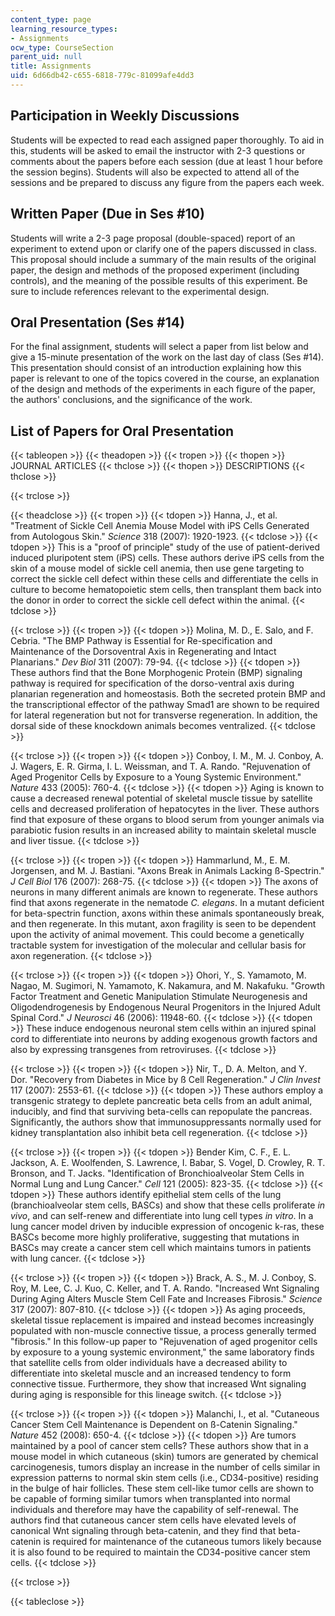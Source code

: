 ```yaml
---
content_type: page
learning_resource_types:
- Assignments
ocw_type: CourseSection
parent_uid: null
title: Assignments
uid: 6d66db42-c655-6818-779c-81099afe4dd3
---
```


Participation in Weekly Discussions
-----------------------------------

Students will be expected to read each assigned paper thoroughly. To aid in this, students will be asked to email the instructor with 2-3 questions or comments about the papers before each session (due at least 1 hour before the session begins). Students will also be expected to attend all of the sessions and be prepared to discuss any figure from the papers each week.

Written Paper (Due in Ses #10)
------------------------------

Students will write a 2-3 page proposal (double-spaced) report of an experiment to extend upon or clarify one of the papers discussed in class. This proposal should include a summary of the main results of the original paper, the design and methods of the proposed experiment (including controls), and the meaning of the possible results of this experiment. Be sure to include references relevant to the experimental design.

Oral Presentation (Ses #14)
---------------------------

For the final assignment, students will select a paper from list below and give a 15-minute presentation of the work on the last day of class (Ses #14). This presentation should consist of an introduction explaining how this paper is relevant to one of the topics covered in the course, an explanation of the design and methods of the experiments in each figure of the paper, the authors' conclusions, and the significance of the work.

List of Papers for Oral Presentation
------------------------------------

{{< tableopen >}}
{{< theadopen >}}
{{< tropen >}}
{{< thopen >}}
JOURNAL ARTICLES
{{< thclose >}}
{{< thopen >}}
DESCRIPTIONS
{{< thclose >}}

{{< trclose >}}

{{< theadclose >}}
{{< tropen >}}
{{< tdopen >}}
Hanna, J., et al. "Treatment of Sickle Cell Anemia Mouse Model with iPS Cells Generated from Autologous Skin." _Science_ 318 (2007): 1920-1923.
{{< tdclose >}}
{{< tdopen >}}
This is a "proof of principle" study of the use of patient-derived induced pluripotent stem (iPS) cells. These authors derive iPS cells from the skin of a mouse model of sickle cell anemia, then use gene targeting to correct the sickle cell defect within these cells and differentiate the cells in culture to become hematopoietic stem cells, then transplant them back into the donor in order to correct the sickle cell defect within the animal.
{{< tdclose >}}

{{< trclose >}}
{{< tropen >}}
{{< tdopen >}}
Molina, M. D., E. Salo, and F. Cebria. "The BMP Pathway is Essential for Re-specification and Maintenance of the Dorsoventral Axis in Regenerating and Intact Planarians." _Dev Biol_ 311 (2007): 79-94.
{{< tdclose >}}
{{< tdopen >}}
These authors find that the Bone Morphogenic Protein (BMP) signaling pathway is required for specification of the dorso-ventral axis during planarian regeneration and homeostasis. Both the secreted protein BMP and the transcriptional effector of the pathway Smad1 are shown to be required for lateral regeneration but not for transverse regeneration. In addition, the dorsal side of these knockdown animals becomes ventralized.
{{< tdclose >}}

{{< trclose >}}
{{< tropen >}}
{{< tdopen >}}
Conboy, I. M., M. J. Conboy, A. J. Wagers, E. R. Girma, I. L. Weissman, and T. A. Rando. "Rejuvenation of Aged Progenitor Cells by Exposure to a Young Systemic Environment." _Nature_ 433 (2005): 760-4.
{{< tdclose >}}
{{< tdopen >}}
Aging is known to cause a decreased renewal potential of skeletal muscle tissue by satellite cells and decreased proliferation of hepatocytes in the liver. These authors find that exposure of these organs to blood serum from younger animals via parabiotic fusion results in an increased ability to maintain skeletal muscle and liver tissue.
{{< tdclose >}}

{{< trclose >}}
{{< tropen >}}
{{< tdopen >}}
Hammarlund, M., E. M. Jorgensen, and M. J. Bastiani. "Axons Break in Animals Lacking ß-Spectrin." _J Cell Biol_ 176 (2007): 268-75.
{{< tdclose >}}
{{< tdopen >}}
The axons of neurons in many different animals are known to regenerate. These authors find that axons regenerate in the nematode _C. elegans_. In a mutant deficient for beta-spectrin function, axons within these animals spontaneously break, and then regenerate. In this mutant, axon fragility is seen to be dependent upon the activity of animal movement. This could become a genetically tractable system for investigation of the molecular and cellular basis for axon regeneration.
{{< tdclose >}}

{{< trclose >}}
{{< tropen >}}
{{< tdopen >}}
Ohori, Y., S. Yamamoto, M. Nagao, M. Sugimori, N. Yamamoto, K. Nakamura, and M. Nakafuku. "Growth Factor Treatment and Genetic Manipulation Stimulate Neurogenesis and Oligodendrogenesis by Endogenous Neural Progenitors in the Injured Adult Spinal Cord." _J Neurosci_ 46 (2006): 11948-60.
{{< tdclose >}}
{{< tdopen >}}
These induce endogenous neuronal stem cells within an injured spinal cord to differentiate into neurons by adding exogenous growth factors and also by expressing transgenes from retroviruses.
{{< tdclose >}}

{{< trclose >}}
{{< tropen >}}
{{< tdopen >}}
Nir, T., D. A. Melton, and Y. Dor. "Recovery from Diabetes in Mice by ß Cell Regeneration." _J Clin Invest_ 117 (2007): 2553-61.
{{< tdclose >}}
{{< tdopen >}}
These authors employ a transgenic strategy to deplete pancreatic beta cells from an adult animal, inducibly, and find that surviving beta-cells can repopulate the pancreas. Significantly, the authors show that immunosuppressants normally used for kidney transplantation also inhibit beta cell regeneration.
{{< tdclose >}}

{{< trclose >}}
{{< tropen >}}
{{< tdopen >}}
Bender Kim, C. F., E. L. Jackson, A. E. Woolfenden, S. Lawrence, I. Babar, S. Vogel, D. Crowley, R. T. Bronson, and T. Jacks. "Identification of Bronchioalveolar Stem Cells in Normal Lung and Lung Cancer." _Cell_ 121 (2005): 823-35.
{{< tdclose >}}
{{< tdopen >}}
These authors identify epithelial stem cells of the lung (branchioalveolar stem cells, BASCs) and show that these cells proliferate _in vivo_, and can self-renew and differentiate into lung cell types _in vitro_. In a lung cancer model driven by inducible expression of oncogenic k-ras, these BASCs become more highly proliferative, suggesting that mutations in BASCs may create a cancer stem cell which maintains tumors in patients with lung cancer.
{{< tdclose >}}

{{< trclose >}}
{{< tropen >}}
{{< tdopen >}}
Brack, A. S., M. J. Conboy, S. Roy, M. Lee, C. J. Kuo, C. Keller, and T. A. Rando. "Increased Wnt Signaling During Aging Alters Muscle Stem Cell Fate and Increases Fibrosis." _Science_ 317 (2007): 807-810.
{{< tdclose >}}
{{< tdopen >}}
As aging proceeds, skeletal tissue replacement is impaired and instead becomes increasingly populated with non-muscle connective tissue, a process generally termed "fibrosis." In this follow-up paper to "Rejuvenation of aged progenitor cells by exposure to a young systemic environment," the same laboratory finds that satellite cells from older individuals have a decreased ability to differentiate into skeletal muscle and an increased tendency to form connective tissue. Furthermore, they show that increased Wnt signaling during aging is responsible for this lineage switch.
{{< tdclose >}}

{{< trclose >}}
{{< tropen >}}
{{< tdopen >}}
Malanchi, I., et al. "Cutaneous Cancer Stem Cell Maintenance is Dependent on ß-Catenin Signaling." _Nature_ 452 (2008): 650-4.
{{< tdclose >}}
{{< tdopen >}}
Are tumors maintained by a pool of cancer stem cells? These authors show that in a mouse model in which cutaneous (skin) tumors are generated by chemical carcinogenesis, tumors display an increase in the number of cells similar in expression patterns to normal skin stem cells (i.e., CD34-positive) residing in the bulge of hair follicles. These stem cell-like tumor cells are shown to be capable of forming similar tumors when transplanted into normal individuals and therefore may have the capability of self-renewal. The authors find that cutaneous cancer stem cells have elevated levels of canonical Wnt signaling through beta-catenin, and they find that beta-catenin is required for maintenance of the cutaneous tumors likely because it is also found to be required to maintain the CD34-positive cancer stem cells.
{{< tdclose >}}

{{< trclose >}}

{{< tableclose >}}